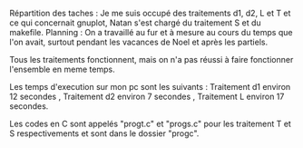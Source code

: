 

Répartition des taches : Je me suis occupé des traitements d1, d2, L et T et ce qui concernait gnuplot, Natan s'est chargé du traitement S et du makefile.
Planning : On a travaillé au fur et à mesure au cours du temps que l'on avait, surtout pendant les vacances de Noel et après les partiels.

Tous les traitements fonctionnent, mais on n'a pas réussi à faire fonctionner l'ensemble en meme temps.

Les temps d'execution sur mon pc sont les suivants : Traitement d1 environ 12 secondes , Traitement d2 environ 7 secondes , Traitement L environ 17 secondes.

Les codes en C sont appelés "progt.c" et "progs.c" pour les traitement T et S respectivements et sont dans le dossier "progc".
















